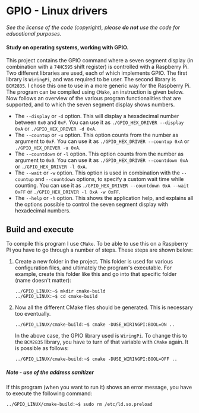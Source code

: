 # GPIO - Linux drivers

_See the license of the code (copyright), please **do not** use the code for educational purposes._

#### Study on operating systems, working with GPIO.

This project contains the GPIO command where a seven segment display (in combination with a `74HC595` shift register) is controlled with a Raspberry Pi. Two different libraries are used, each of which implements GPIO. The first library is `WiringPi`, and was required to be user. The second library is `BCM2835`. I chose this one to use in a more generic way for the Raspberry Pi. The program can be compiled using `CMake`, an instruction is given below.
Now follows an overview of the various program functionalities that are supported, and to which the seven segment display shows numbers.
- The `--display` or `-d` option. This will display a hexadecimal number between `0x0` and `0xF`. You can use it as `./GPIO_HEX_DRIVER --display 0xA` or `./GPIO_HEX_DRIVER -d 0xA`.
- The `--countup` or `-u` option. This option counts from the number as argument to `0xF`. You can use it as `./GPIO_HEX_DRIVER --countup 0xA` or `./GPIO_HEX_DRIVER -u 0xA`.
- The `--countdown` or `-l` option. This option counts from the number as argument to `0x0`. You can use it as `./GPIO_HEX_DRIVER --countdown 0xA` or `./GPIO_HEX_DRIVER -l 0xA`.
- The `--wait` or `-w` option. This option is used in combination with the `--countup` and `--countdown` options, to specify a custom wait time while counting. You can use it as `./GPIO_HEX_DRIVER --countdown 0xA --wait 0xFF` or `./GPIO_HEX_DRIVER -l 0xA -w 0xFF`.
- The `--help` or `-h` option. This shows the application help, and explains all the options possible to control the seven segment display with hexadecimal numbers.

## Build and execute

To compile this program I use `CMake`. To be able to use this on a Raspberry Pi you have to go through a number of steps. These steps are shown below:

1. Create a new folder in the project. This folder is used for various configuration files, and ultimately the program's executable. For example, create this folder like this and go into that specific folder (name doesn't matter):
    ```shell
    ../GPIO_LINUX:~$ mkdir cmake-build
    ../GPIO_LINUX:~$ cd cmake-build
    ```
   
2. Now all the different CMake files should be generated. This is necessary too eventually.
     ```shell
     ../GPIO_LINUX/cmake-build:~$ cmake -DUSE_WIRINGPI:BOOL=ON ..
     ```

    In the above case, the GPIO library used is `WiringPi`. To change this to the `BCM2835` library, you have to turn of that variable with `CMake` again. It is possible as follows:
    ```shell
    ../GPIO_LINUX/cmake-build:~$ cmake -DUSE_WIRINGPI:BOOL=OFF ..
    ```
   
##### Note - use of the address sanitizer

If this program (when you want to run it) shows an error message, you have to execute the following command:

```shell
../GPIO_LINUX/cmake-build:~$ sudo rm /etc/ld.so.preload
```
